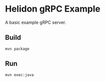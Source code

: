 
# Helidon gRPC Example

A basic example gRPC server.

## Build

```
mvn package
```

## Run

```
mvn exec:java
```
